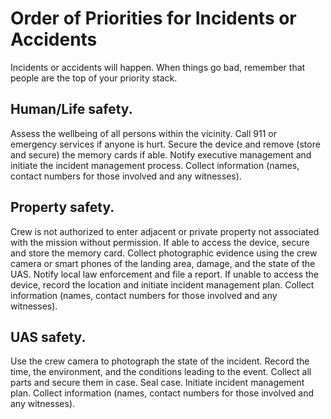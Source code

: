 # Order of Priorities for Incidents or Accidents
Incidents or accidents will happen. When things go bad, remember that people are the top of your priority stack.

## Human/Life safety.
Assess the wellbeing of all persons within the vicinity. Call 911 or emergency services if anyone is hurt. Secure the device and remove (store and secure) the memory cards if able. Notify executive management and initiate the incident management process. Collect information (names, contact numbers for those involved and any witnesses).

## Property safety.
Crew is not authorized to enter adjacent or private property not associated with the mission without permission. If able to access the device, secure and store the memory card. Collect photographic evidence using the crew camera or smart phones of the landing area, damage, and the state of the UAS. Notify local law enforcement and file a report. If unable to access the device, record the location and initiate incident management plan. Collect information (names, contact numbers for those involved and any witnesses).

## UAS safety.
Use the crew camera to photograph the state of the incident. Record the time, the environment, and the conditions leading to the event. Collect all parts and secure them in case. Seal case. Initiate incident management plan. Collect information (names, contact numbers for those involved and any witnesses).
